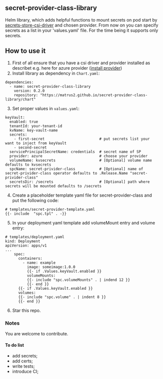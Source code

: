secret-provider-class-library
------
Helm library, which adds helpful functions to mount secrets on pod start by [secrets-store-csi-driver](https://github.com/kubernetes-sigs/secrets-store-csi-driver) and chosen provider. From now on you can specify secrets as a list in your 'values.yaml' file. For the time being it supports only secrets.

## How to use it
1. First of all ensure that you have a csi driver and provider installed as describet e.g. here for azure provider ([install provider](https://github.com/Azure/secrets-store-csi-driver-provider-azure/blob/master/charts/csi-secrets-store-provider-azure/README.md)) 
2. Install library as dependency in `Chart.yaml`:
```
dependencies:
  - name: secret-provider-class-library
    version: 0.2.0
    repository: "https://matrus2.github.io/secret-provider-class-library/chart"
```
3. Set proper values in `values.yaml`:

```helmyaml
keyVault:
  enabled: true
  tenantId: your-tenant-id
  kvName: key-vault-name
  secrets:
    - first-secret                         # put secrets list your want to inject from keyVault
    - second-secret
  servicePrincipalSecretName: credentials  # secret name of SP
  provider: azure                          # choose your provider
  volumeName: kvsecrets                    # [Optional] volume name defaults to kvsecrets 
  spcName: secret-privider-class           # [Optional] name of secret-privider-class operator defaults to .Release.Name "secret-privider-class"
  secretsDir: /secrets                     # [Optional] path where secrets will be mounted defaults to /secrets

```
4. Create a placeholder template yaml file for secret-provider-class and put the following code:
```
# templates/secret-provider-template.yaml
{{- include  "spc.tpl" . -}}
```
5. In your deployment yaml template add volumeMount entry and volume entry:
```
# templates/deployment.yaml
kind: Deployment
apiVersion: apps/v1
...
    spec:
      containers:
        - name: example
          image: someimage:1.0.0
          {{- if .Values.keyVault.enabled }}
          volumeMounts:
          {{- include "spc.volumeMounts" . | indend 12 }}
          {{- end }}
      {{- if .Values.keyVault.enabled }}
      volumes:
      {{- include "spc.volume" . | indent 8 }}
      {{- end }}

```
6. Star this repo.

### Notes

You are welcome to contribute.

#### To do list
- add secrets;
- add certs;
- write tests;
- introduce CI;
